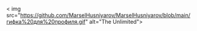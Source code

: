 < img src="https://github.com/MarselHusniyarov/MarselHusniyarov/blob/main/гифка%20для%20профиля.gif" alt="The Unlimited"> 
